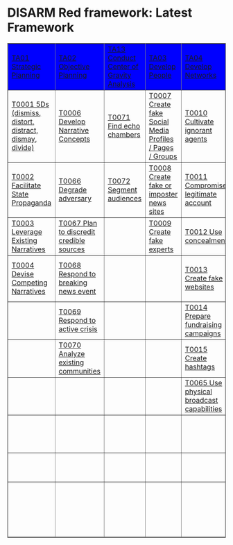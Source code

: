 # DISARM Red framework: Latest Framework

<table border="1">
<tr>
<tr style="background-color:blue;color:white;">
<td><a href="tactics/TA01.md">TA01 Strategic Planning</a></td>
<td><a href="tactics/TA02.md">TA02 Objective Planning</a></td>
<td><a href="tactics/TA13.md">TA13 Conduct Center of Gravity Analysis</a></td>
<td><a href="tactics/TA03.md">TA03 Develop People</a></td>
<td><a href="tactics/TA04.md">TA04 Develop Networks</a></td>
<td><a href="tactics/TA05.md">TA05 Microtargeting</a></td>
<td><a href="tactics/TA06.md">TA06 Develop Content</a></td>
<td><a href="tactics/TA07.md">TA07 Channel Selection</a></td>
<td><a href="tactics/TA08.md">TA08 Pump Priming</a></td>
<td><a href="tactics/TA09.md">TA09 Exposure</a></td>
<td><a href="tactics/TA10.md">TA10 Drive Offline Activity</a></td>
<td><a href="tactics/TA11.md">TA11 Persistence</a></td>
<td><a href="tactics/TA12.md">TA12 Measure Effectiveness</a></td>
</tr>
<tr>
<td><a href="techniques/T0001.md">T0001 5Ds (dismiss, distort, distract, dismay, divide)</a></td>
<td><a href="techniques/T0006.md">T0006 Develop Narrative Concepts</a></td>
<td><a href="techniques/T0071.md">T0071 Find echo chambers</a></td>
<td><a href="techniques/T0007.md">T0007 Create fake Social Media Profiles / Pages / Groups</a></td>
<td><a href="techniques/T0010.md">T0010 Cultivate ignorant agents</a></td>
<td><a href="techniques/T0016.md">T0016 Clickbait</a></td>
<td><a href="techniques/T0019.md">T0019 Generate information pollution</a></td>
<td><a href="techniques/T0029.md">T0029 Manipulate online polls</a></td>
<td><a href="techniques/T0039.md">T0039 Bait legitimate influencers</a></td>
<td><a href="techniques/T0047.md">T0047 Muzzle social media as a political force</a></td>
<td><a href="techniques/T0057.md">T0057 Organise remote rallies and events</a></td>
<td><a href="techniques/T0058.md">T0058 Legacy web content</a></td>
<td><a href="techniques/T0062.md">T0062 Behaviour changes</a></td>
</tr>
<tr>
<td><a href="techniques/T0002.md">T0002 Facilitate State Propaganda</a></td>
<td><a href="techniques/T0066.md">T0066 Degrade adversary</a></td>
<td><a href="techniques/T0072.md">T0072 Segment audiences</a></td>
<td><a href="techniques/T0008.md">T0008 Create fake or imposter news sites</a></td>
<td><a href="techniques/T0011.md">T0011 Compromise legitimate account</a></td>
<td><a href="techniques/T0017.md">T0017 Conduct Fundraising Campaigns</a></td>
<td><a href="techniques/T0020.md">T0020 Trial content</a></td>
<td><a href="techniques/T0030.md">T0030 Backstop personas</a></td>
<td><a href="techniques/T0040.md">T0040 Demand unsurmountable proof</a></td>
<td><a href="techniques/T0048.md">T0048 Cow online opinion leaders</a></td>
<td><a href="techniques/T0061.md">T0061 Sell merchandising</a></td>
<td><a href="techniques/T0059.md">T0059 Play the long game</a></td>
<td><a href="techniques/T0063.md">T0063 Message reach</a></td>
</tr>
<tr>
<td><a href="techniques/T0003.md">T0003 Leverage Existing Narratives</a></td>
<td><a href="techniques/T0067.md">T0067 Plan to discredit credible sources</a></td>
<td> </td>
<td><a href="techniques/T0009.md">T0009 Create fake experts</a></td>
<td><a href="techniques/T0012.md">T0012 Use concealment</a></td>
<td><a href="techniques/T0018.md">T0018 Purchase advertisements</a></td>
<td><a href="techniques/T0021.md">T0021 Memes</a></td>
<td><a href="techniques/T0031.md">T0031 YouTube</a></td>
<td><a href="techniques/T0041.md">T0041 Deny involvement</a></td>
<td><a href="techniques/T0049.md">T0049 Flooding</a></td>
<td> </td>
<td><a href="techniques/T0060.md">T0060 Continue to amplify</a></td>
<td><a href="techniques/T0064.md">T0064 Social media engagement</a></td>
</tr>
<tr>
<td><a href="techniques/T0004.md">T0004 Devise Competing Narratives</a></td>
<td><a href="techniques/T0068.md">T0068 Respond to breaking news event</a></td>
<td> </td>
<td> </td>
<td><a href="techniques/T0013.md">T0013 Create fake websites</a></td>
<td> </td>
<td><a href="techniques/T0022.md">T0022 Conspiracy narratives</a></td>
<td><a href="techniques/T0032.md">T0032 Reddit</a></td>
<td><a href="techniques/T0042.md">T0042 Kernel of Truth</a></td>
<td><a href="techniques/T0050.md">T0050 Cheerleading domestic social media ops</a></td>
<td> </td>
<td> </td>
<td> </td>
</tr>
<tr>
<td> </td>
<td><a href="techniques/T0069.md">T0069 Respond to active crisis</a></td>
<td> </td>
<td> </td>
<td><a href="techniques/T0014.md">T0014 Prepare fundraising campaigns</a></td>
<td> </td>
<td><a href="techniques/T0023.md">T0023 Distort facts</a></td>
<td><a href="techniques/T0033.md">T0033 Instagram</a></td>
<td><a href="techniques/T0043.md">T0043 Use SMS/ WhatsApp/ Chat apps</a></td>
<td><a href="techniques/T0051.md">T0051 Fabricate social media comment</a></td>
<td> </td>
<td> </td>
<td> </td>
</tr>
<tr>
<td> </td>
<td><a href="techniques/T0070.md">T0070 Analyze existing communities</a></td>
<td> </td>
<td> </td>
<td><a href="techniques/T0015.md">T0015 Create hashtags</a></td>
<td> </td>
<td><a href="techniques/T0024.md">T0024 Create fake videos and images</a></td>
<td><a href="techniques/T0034.md">T0034 LinkedIn</a></td>
<td><a href="techniques/T0044.md">T0044 Seed distortions</a></td>
<td><a href="techniques/T0052.md">T0052 Tertiary sites amplify news</a></td>
<td> </td>
<td> </td>
<td> </td>
</tr>
<tr>
<td> </td>
<td> </td>
<td> </td>
<td> </td>
<td><a href="techniques/T0065.md">T0065 Use physical broadcast capabilities</a></td>
<td> </td>
<td><a href="techniques/T0025.md">T0025 Leak altered documents</a></td>
<td><a href="techniques/T0035.md">T0035 Pinterest</a></td>
<td><a href="techniques/T0045.md">T0045 Use fake experts</a></td>
<td><a href="techniques/T0053.md">T0053 Twitter trolls amplify and manipulate</a></td>
<td> </td>
<td> </td>
<td> </td>
</tr>
<tr>
<td> </td>
<td> </td>
<td> </td>
<td> </td>
<td> </td>
<td> </td>
<td><a href="techniques/T0026.md">T0026 Create pseudoscientific or disingenuous research</a></td>
<td><a href="techniques/T0036.md">T0036 WhatsApp</a></td>
<td><a href="techniques/T0046.md">T0046 Search Engine Optimization</a></td>
<td><a href="techniques/T0054.md">T0054 Twitter bots amplify</a></td>
<td> </td>
<td> </td>
<td> </td>
</tr>
<tr>
<td> </td>
<td> </td>
<td> </td>
<td> </td>
<td> </td>
<td> </td>
<td><a href="techniques/T0027.md">T0027 Adapt existing narratives</a></td>
<td><a href="techniques/T0037.md">T0037 Facebook</a></td>
<td> </td>
<td><a href="techniques/T0055.md">T0055 Use hashtag</a></td>
<td> </td>
<td> </td>
<td> </td>
</tr>
<tr>
<td> </td>
<td> </td>
<td> </td>
<td> </td>
<td> </td>
<td> </td>
<td><a href="techniques/T0028.md">T0028 Create competing narratives</a></td>
<td><a href="techniques/T0038.md">T0038 Twitter</a></td>
<td> </td>
<td><a href="techniques/T0056.md">T0056 Dedicated channels disseminate information pollution</a></td>
<td> </td>
<td> </td>
<td> </td>
</tr>
<tr>
</tr>
</table>
